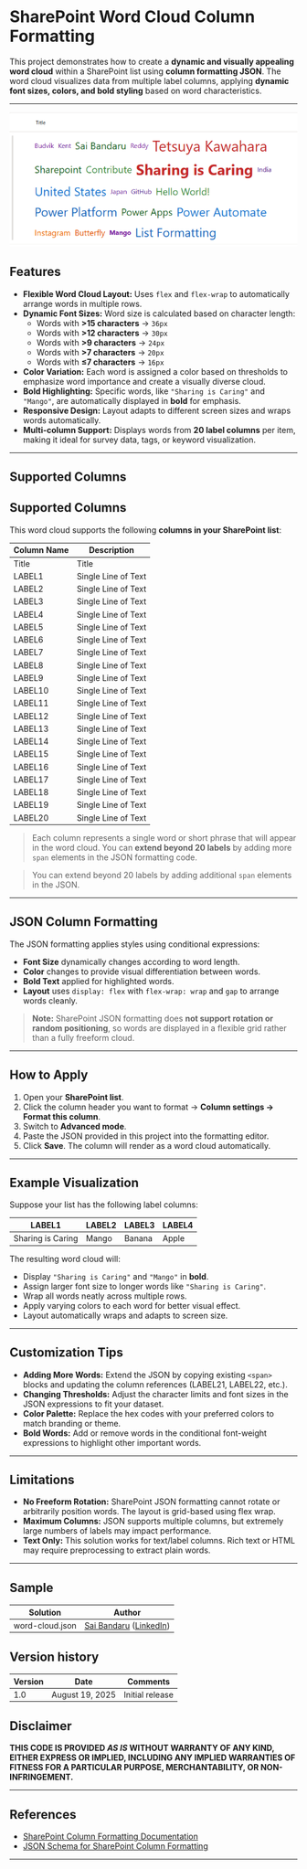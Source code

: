 # SharePoint Word Cloud Column Formatting

This project demonstrates how to create a **dynamic and visually appealing word cloud** within a SharePoint list using **column formatting JSON**. The word cloud visualizes data from multiple label columns, applying **dynamic font sizes, colors, and bold styling** based on word characteristics.

---

![screenshot of the sample](assets/screenshot.png)


## Features

- **Flexible Word Cloud Layout:** Uses `flex` and `flex-wrap` to automatically arrange words in multiple rows.
- **Dynamic Font Sizes:** Word size is calculated based on character length:
  - Words with **>15 characters** → `36px`
  - Words with **>12 characters** → `30px`
  - Words with **>9 characters** → `24px`
  - Words with **>7 characters** → `20px`
  - Words with **≤7 characters** → `16px`
- **Color Variation:** Each word is assigned a color based on thresholds to emphasize word importance and create a visually diverse cloud.
- **Bold Highlighting:** Specific words, like `"Sharing is Caring"` and `"Mango"`, are automatically displayed in **bold** for emphasis.
- **Responsive Design:** Layout adapts to different screen sizes and wraps words automatically.
- **Multi-column Support:** Displays words from **20 label columns** per item, making it ideal for survey data, tags, or keyword visualization.

---

## Supported Columns

## Supported Columns

This word cloud supports the following **columns in your SharePoint list**:

| Column Name | Description |
|-------------|-------------|
| Title     | Title |
| LABEL1    | Single Line of Text |
| LABEL2    | Single Line of Text |
| LABEL3    | Single Line of Text |
| LABEL4    | Single Line of Text |
| LABEL5    | Single Line of Text |
| LABEL6    | Single Line of Text |
| LABEL7    | Single Line of Text |
| LABEL8    | Single Line of Text |
| LABEL9    | Single Line of Text |
| LABEL10   | Single Line of Text |
| LABEL11   | Single Line of Text |
| LABEL12   | Single Line of Text |
| LABEL13   | Single Line of Text |
| LABEL14   | Single Line of Text |
| LABEL15   | Single Line of Text |
| LABEL16   | Single Line of Text |
| LABEL17   | Single Line of Text |
| LABEL18   | Single Line of Text |
| LABEL19   | Single Line of Text |
| LABEL20   | Single Line of Text |

> Each column represents a single word or short phrase that will appear in the word cloud. You can **extend beyond 20 labels** by adding more `span` elements in the JSON formatting code.


> You can extend beyond 20 labels by adding additional `span` elements in the JSON.

---

## JSON Column Formatting

The JSON formatting applies styles using conditional expressions:

- **Font Size** dynamically changes according to word length.
- **Color** changes to provide visual differentiation between words.
- **Bold Text** applied for highlighted words.
- **Layout** uses `display: flex` with `flex-wrap: wrap` and `gap` to arrange words cleanly.

> **Note:** SharePoint JSON formatting does **not support rotation or random positioning**, so words are displayed in a flexible grid rather than a fully freeform cloud.

---

## How to Apply

1. Open your **SharePoint list**.
2. Click the column header you want to format → **Column settings → Format this column**.
3. Switch to **Advanced mode**.
4. Paste the JSON provided in this project into the formatting editor.
5. Click **Save**. The column will render as a word cloud automatically.

---

## Example Visualization

Suppose your list has the following label columns:

| LABEL1           | LABEL2     | LABEL3    | LABEL4 |
|-----------------|-----------|-----------|--------|
| Sharing is Caring | Mango      | Banana    | Apple  |

The resulting word cloud will:

- Display `"Sharing is Caring"` and `"Mango"` in **bold**.
- Assign larger font size to longer words like `"Sharing is Caring"`.
- Wrap all words neatly across multiple rows.
- Apply varying colors to each word for better visual effect.
- Layout automatically wraps and adapts to screen size.

---

## Customization Tips

- **Adding More Words:** Extend the JSON by copying existing `<span>` blocks and updating the column references (LABEL21, LABEL22, etc.).
- **Changing Thresholds:** Adjust the character limits and font sizes in the JSON expressions to fit your dataset.
- **Color Palette:** Replace the hex codes with your preferred colors to match branding or theme.
- **Bold Words:** Add or remove words in the conditional font-weight expressions to highlight other important words.

---

## Limitations

- **No Freeform Rotation:** SharePoint JSON formatting cannot rotate or arbitrarily position words. The layout is grid-based using flex wrap.
- **Maximum Columns:** JSON supports multiple columns, but extremely large numbers of labels may impact performance.
- **Text Only:** This solution works for text/label columns. Rich text or HTML may require preprocessing to extract plain words.

---
## Sample

Solution|Author
--------|---------
word-cloud.json | [Sai Bandaru](https://github.com/saiiiiiii) ([LinkedIn](https://www.linkedin.com/in/sai-bandaru-97a946153/))

## Version history

Version|Date|Comments
-------|----|--------
1.0|August 19, 2025|Initial release

## Disclaimer
**THIS CODE IS PROVIDED *AS IS* WITHOUT WARRANTY OF ANY KIND, EITHER EXPRESS OR IMPLIED, INCLUDING ANY IMPLIED WARRANTIES OF FITNESS FOR A PARTICULAR PURPOSE, MERCHANTABILITY, OR NON-INFRINGEMENT.**

---

## References

- [SharePoint Column Formatting Documentation](https://learn.microsoft.com/en-us/sharepoint/dev/declarative-customization/column-formatting)
- [JSON Schema for SharePoint Column Formatting](https://developer.microsoft.com/json-schemas/sp/v2/column-formatting.schema.json)

---
